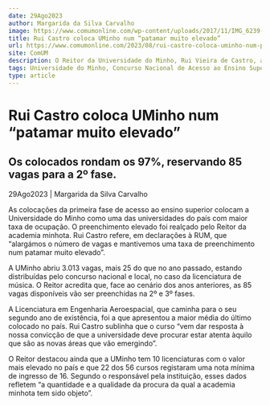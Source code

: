 ```yaml
---
date: 29Ago2023
author: Margarida da Silva Carvalho
image: https://www.comumonline.com/wp-content/uploads/2017/11/IMG_6239-T45-1500x1000.jpg
title: Rui Castro coloca UMinho num “patamar muito elevado”
url: https://www.comumonline.com/2023/08/rui-castro-coloca-uminho-num-patamar-muito-elevado/
site: ComUM
description: O Reitor da Universidade do Minho, Rui Vieira de Castro, acredita que a instituição se encontra num "patamar muito elevado", dada a grande taxa de ocupação.
tags: Universidade do Minho, Concurso Nacional de Acesso ao Ensino Superior, Reitor Rui Vieira de Castro
type: article
---
```



# Rui Castro coloca UMinho num “patamar muito elevado”

## Os colocados rondam os 97%, reservando 85 vagas para a 2º fase.

29Ago2023 | Margarida da Silva Carvalho

As colocações da primeira fase de acesso ao ensino superior colocam a Universidade do Minho como uma das universidades do país com maior taxa de ocupação. O preenchimento elevado foi realçado pelo Reitor da academia minhota. Rui Castro refere, em declarações à RUM, que “alargámos o número de vagas e mantivemos uma taxa de preenchimento num patamar muito elevado”.

A UMinho abriu 3.013 vagas, mais 25 do que no ano passado, estando distribuídas pelo concurso nacional e local, no caso da licenciatura de música. O Reitor acredita que, face ao cenário dos anos anteriores, as 85 vagas disponíveis vão ser preenchidas na 2º e 3º fases.

A Licenciatura em Engenharia Aeroespacial, que caminha para o seu segundo ano de existência, foi a que apresentou a maior média do último colocado no país. Rui Castro sublinha que o curso “vem dar resposta à nossa convicção de que a universidade deve procurar estar atenta àquilo que são as novas áreas que vão emergindo”.

O Reitor destacou ainda que a UMinho tem 10 licenciaturas com o valor mais elevado no país e que 22 dos 56 cursos registaram uma nota mínima de ingresso de 16. Segundo o responsável pela instituição, esses dados refletem “a quantidade e a qualidade da procura da qual a academia minhota tem sido objeto”.

